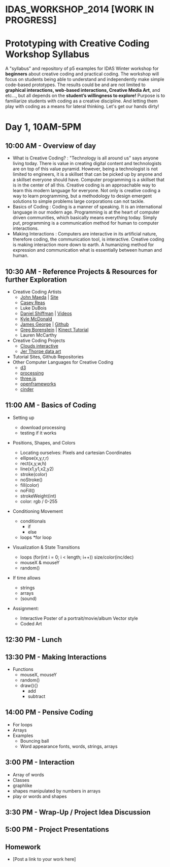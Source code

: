 IDAS_WORKSHOP_2014 [WORK IN PROGRESS]
==================

Prototyping with Creative Coding Workshop Syllabus
================

A "syllabus" and repository of p5 examples for IDAS Winter workshop for **beginners** about creative coding and practical coding. The workshop will focus on students being able to understand and independently make simple code-based prototypes. The results could be and are not limited to **graphical interactions, web-based interactions, Creative Media Art**, and etc..., but all depends on the **student’s willingness to explore!**
Purpose is to familiarize students with coding as a creative discipline. And letting them play with coding as a means for lateral thinking. 
Let's get our hands dirty!


# Day 1, 10AM-5PM

## 10:00 AM - Overview of day
* What is Creative Coding? : "Technology is all around us" says anyone living today. There is value in creating digital content and technologists are on top of this value pyramid. However, being a technologist is not limited to engineers, it is a skillset that can be picked up by anyone and a skillset everyone should have. Computer programming is a skillset that is in the center of all this. Creative coding is an approachable way to learn this modern language for everyone. Not only is creative coding a way to learn programming, but a methodology to design emergent solutions to simple problems large corporations can not tackle.
* Basics of Coding : Coding is a manner of speaking. It is an international language in our modern age. Programming is at the heart of computer driven communities, which basically means everything today. Simply put, programming is a communication method for human to computer interactions.
* Making Interactions : Computers are interactive in its artificial nature, therefore coding, the communication tool, is interactive. Creative coding is making interaction more down to earth. A humanizing method for expression and communication what is essentially between human and human.

## 10:30 AM - Reference Projects & Resources for further Exploration

* Creative Coding Artists
	* [John Maeda](http://www.ted.com/talks/john_maeda_how_art_technology_and_design_inform_creative_leaders) | [Site](http://www.maedastudio.com/index.php)
	* [Casey Reas](http://reas.com/)
	* Luke DuBois
	* [Daniel Shiffman](http://shiffman.net/) | [Videos](http://vimeo.com/channels/introcompmedia)
	* [Kyle McDonald](http://vimeo.com/29348533)
	* [James George](http://jamesgeorge.org/) | [Github](https://github.com/obviousjim)
	* [Greg Borenstein](http://gregborenstein.com/) | [Kinect Tutorial](http://csce.uark.edu/~jgauch/5703/other/books/Making_Things_See.pdf)
	* Lauren McCarthy
* Creative Coding Projects
	* [Clouds interactive](http://www.cloudsdocumentary.com/)
	* [Jer Thorpe data art](http://blog.blprnt.com/selected-works)
* Tutorial Sites, Github Repositories
* Other Computer Languages for Creative Coding
	* [d3](http://d3js.org/)
	* [processing](https://processing.org/exhibition/)
	* [three.js](http://threejs.org/)
	* [openframeworks](http://openframeworks.cc/tutorials/)
	* [cinder](http://libcinder.org/features/)

## 11:00 AM - Basics of Coding
* Setting up
	* download processing
	* testing if it works
* Positions, Shapes, and Colors
	* Locating ourselves: Pixels and cartesian Coordinates
	* ellipse(x,y,r,r)
	* rect(x,y,w,h)
	* line(x1,y1,x2,y2)
	* stroke(color)
	* noStroke()
	* fill(color)
	* noFill()
	* strokeWeight(int)
	* color: rgb / 0-255
* Conditioning Movement
	* conditionals
		* if
		* else
	* loops
		*for loop
* Visualization & State Transitions
	* loops (for(int i = 0; i < length; i++)) size/color(inc/dec)
	* mouseX & mouseY
	* random()
* If time allows
 	* strings
 	* arrays
 	* (sound)

* Assignment: 
	* Interactive Poster of a portrait/movie/album Vector style
	* Coded Art
	
## 12:30 PM - Lunch

## 13:30 PM - Making Interactions
* Functions
    * mouseX, mouseY
    * random()
    * draw(){}
	    * add
	    * subtract

## 14:00 PM - Pensive Coding
* For loops
* Arrays
* Examples
	* Bouncing ball
	* Word appearance fonts, words, strings, arrays
	
## 3:00 PM - Interaction
* Array of words
* Classes
* graphlike
* shapes manipulated by numbers in arrays
* play or words and shapes

## 3:30 PM - Wrap-Up / Project Idea Discussion
## 5:00 PM - Project Presentations
## Homework
   * [Post a link to your work here]

